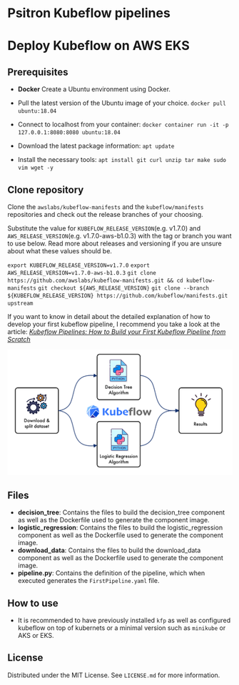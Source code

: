 # Psitron Kubeflow pipelines 

# Deploy Kubeflow on AWS EKS

## Prerequisites
* **Docker**
Create a Ubuntu environment using Docker. 

* Pull the latest version of the Ubuntu image of your choice.
``docker pull ubuntu:18.04``
* Connect to localhost from your container:
``docker container run -it -p 127.0.0.1:8080:8080 ubuntu:18.04``
* Download the latest package information:
``apt update``
* Install the necessary tools:
``apt install git curl unzip tar make sudo vim wget -y``

## Clone repository
Clone the ``awslabs/kubeflow-manifests`` and the ``kubeflow/manifests`` repositories and check out the release branches of your choosing.

Substitute the value for ``KUBEFLOW_RELEASE_VERSION``(e.g. v1.7.0) and ``AWS_RELEASE_VERSION``(e.g. v1.7.0-aws-b1.0.3) with the tag or branch you want to use below. Read more about releases and versioning if you are unsure about what these values should be.

``export KUBEFLOW_RELEASE_VERSION=v1.7.0``
``export AWS_RELEASE_VERSION=v1.7.0-aws-b1.0.3``
``git clone https://github.com/awslabs/kubeflow-manifests.git && cd kubeflow-manifests``
``git checkout ${AWS_RELEASE_VERSION}``
``git clone --branch ${KUBEFLOW_RELEASE_VERSION} https://github.com/kubeflow/manifests.git upstream
``




If you want to know in detail about the detailed explanation of how to develop your first kubeflow pipeline, I recommend you take a look at the article: <a href="Kubeflow Pipelines: How to Build your First Kubeflow Pipeline from Scratch"> *Kubeflow Pipelines: How to Build your First Kubeflow Pipeline from Scratch*</a>

<p align="center">
<img src='img/kubeflow.jpg'>
</p>

<!-- files -->
## Files
* **decision_tree**: Contains the files to build the decision_tree component as well as the Dockerfile used to generate the component image.
* **logistic_regression**: Contains the files to build the logistic_regression component as well as the Dockerfile used to generate the component image.
* **download_data**: Contains the files to build the download_data component as well as the Dockerfile used to generate the component image.
* **pipeline.py**: Contains the definition of the pipeline, which when executed generates the ``FirstPipeline.yaml`` file.


<!-- how-to-use -->
## How to use
* It is recommended to have previously installed ``kfp`` as well as configured kubeflow on top of kubernets or a minimal version such as ``minikube`` or AKS or EKS.

<!-- license -->
## License
Distributed under the MIT License. See ``LICENSE.md`` for more information.

